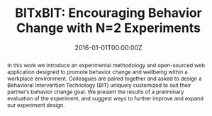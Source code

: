 ---
title: "BITxBIT: Encouraging Behavior Change with N=2 Experiments"
authors:
- admin
- T. Rich
- K. Dinakar
- N. Farve
- W.V. Chen
- P. Maes
- R. Picard
date: "2016-01-01T00:00:00Z"
doi: ""

author_notes:
- ""
- ""
- ""
- ""
- ""
- ""
- ""

# Schedule page publish date (NOT publication's date).
publishDate: "2016-01-01T00:00:00Z"

# Publication type.
# Legend: 0 = Uncategorized; 1 = Conference paper; 2 = Journal article;
# 3 = Preprint / Working Paper; 4 = Report; 5 = Book; 6 = Book section;
# 7 = Thesis; 8 = Patent
publication_types: ["1"]

# Publication name and optional abbreviated publication name.
publication: In *Proceedings of the CHI Conference Extended Abstracts on Human Factors* 
publication_short: In *Proceedings of the CHI Conference Extended Abstracts on Human Factors* 

abstract: "In this work we introduce an experimental methodology and open-sourced web application designed to promote behavior change and wellbeing within a workplace environment. Colleagues are paired together and asked to design a Behavioral Intervention Technology (BIT) uniquely customized to suit their partner’s behavior change goal. We present the results of a preliminary evaluation of the experiment, and suggest ways to further improve and expand our experiment design."
# Summary. An optional shortened abstract.
summary: To help promote behavior change, we leverage the power of social obligation, and conduct an experiment in which participants are paired together and asked to design a Behavioral Intervention Technology (BIT) customized to suit their partner’s behavior change goal.

tags:
- Affective Computing
- Behavior Change
- Wellbeing
- Human-Computer Interaction
featured: false

links:
url_pdf: http://affect.media.mit.edu/pdfs/16.Jaques-etal-CHI.pdf
url_code: https://github.com/Viral-MediaLab/BitByBit
url_dataset: ''
url_poster: ''
url_project: ''
url_slides: ''
url_source: ''
url_video: ''

# Featured image
# To use, add an image named `featured.jpg/png` to your page's folder. 
image:
  caption: ''
  focal_point: Center
  preview_only: false

# Associated Projects (optional).
#   Associate this publication with one or more of your projects.
#   Simply enter your project's folder or file name without extension.
#   E.g. `internal-project` references `content/project/internal-project/index.md`.
#   Otherwise, set `projects: []`.
projects: []

# Slides (optional).
#   Associate this publication with Markdown slides.
#   Simply enter your slide deck's filename without extension.
#   E.g. `slides: "example"` references `content/slides/example/index.md`.
#   Otherwise, set `slides: ""`.
slides: ""
---